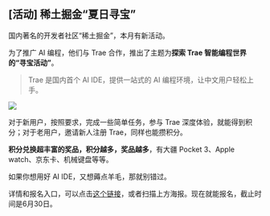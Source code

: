 ## [活动] 稀土掘金“夏日寻宝”

国内著名的开发者社区“稀土掘金”，本月有新活动。

为了推广 AI 编程，他们与 Trae 合作，推出了主题为**探索 Trae 智能编程世界的“寻宝活动”**。

> Trae 是国内首个 AI IDE，提供一站式的 AI 编程环境，让中文用户轻松上手。

![](https://cdn.beekka.com/blogimg/asset/202506/bg2025060504.webp)

对于新用户，按照要求，完成一些简单任务，参与 Trae 深度体验，就能得到积分；对于老用户，邀请新人注册 Trae，同样也能攒积分。

**积分兑换超丰富的奖品，积分越多，奖品越多**，有大疆 Pocket 3、Apple watch、京东卡、机械键盘等等。

如果你想用好 AI IDE，又想薅点羊毛，那就别错过。

详情和报名入口，可以点击[这个链接](https://sourl.co/cFpPWp)，或者扫描上方海报。现在就能报名，截止时间是6月30日。
